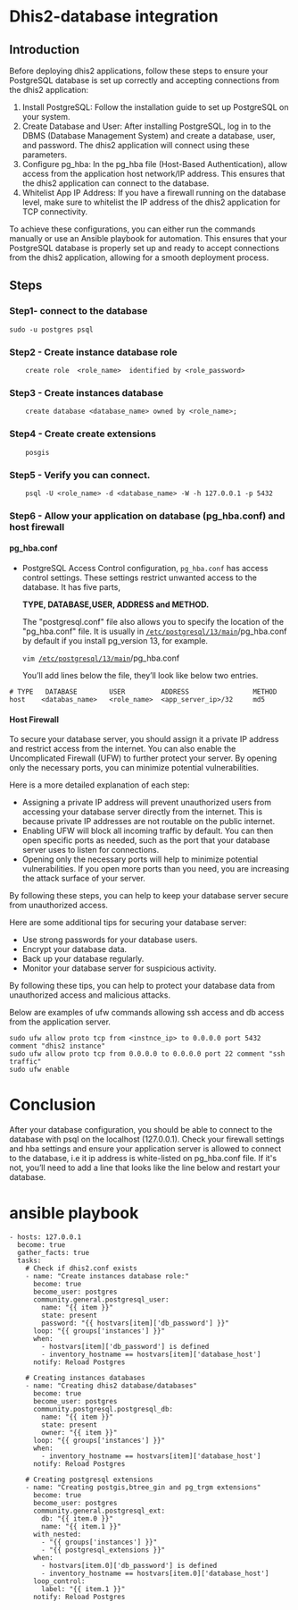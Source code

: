 # Dhis2-database integration 

## Introduction
Before deploying dhis2 applications, follow these steps to ensure your
PostgreSQL database is set up correctly and accepting connections from the
dhis2 application:
1. Install PostgreSQL: Follow the installation guide to set up PostgreSQL on
   your system.
2. Create Database and User: After installing PostgreSQL, log in to the DBMS
   (Database Management System) and create a database, user, and password. The
   dhis2 application will connect using these parameters.
3. Configure pg_hba: In the pg_hba file (Host-Based Authentication), allow
   access from the application host network/IP address. This ensures that the
   dhis2 application can connect to the database.
4. Whitelist App IP Address: If you have a firewall running on the database
   level, make sure to whitelist the IP address of the dhis2 application for
   TCP connectivity.

To achieve these configurations, you can either run the commands manually or
use an Ansible playbook for automation. This ensures that your PostgreSQL
database is properly set up and ready to accept connections from the dhis2
application, allowing for a smooth deployment process.

## Steps

### Step1- connect to the database

`sudo -u postgres psql` 

### Step2 - Create instance database role

```
    create role  <role_name>  identified by <role_password>
```

### Step3 - Create instances database

```
    create database <database_name> owned by <role_name>;
```

### Step4 - Create create  extensions

```
    posgis 
```

### Step5 - Verify you can connect. 

```
	psql -U <role_name> -d <database_name> -W -h 127.0.0.1 -p 5432 
```

### Step6 - Allow your application on database (pg_hba.conf)  and  host firewall  

#### pg_hba.conf 

* PostgreSQL Access Control configuration, `pg_hba.conf`  has access control
  settings. These settings restrict  unwanted access to the database. It has
  five parts, 

    **TYPE, DATABASE,USER, ADDRESS **and** METHOD.**

    The "postgresql.conf" file also allows you to specify the location of the
    "pg_hba.conf" file. It is usually in
    <code>[/etc/postgresql/13/main](https://github.com/dhis2/dhis2-server-tools/blob/main/deploy/roles/postgres/files/dhispg.conf)</code>/pg_hba.conf
    by default if you install pg_version 13, for example. 

    <code>vim
    [/etc/postgresql/13/main](https://github.com/dhis2/dhis2-server-tools/blob/main/deploy/roles/postgres/files/dhispg.conf)</code>/pg_hba.conf 

    You’ll add lines below the file, they’ll look like below two entries. 

```
# TYPE   DATABASE        USER         ADDRESS                METHOD
host    <databas_name>   <role_name>  <app_server_ip>/32     md5
```

#### Host Firewall 
To secure your database server, you should assign it a private IP address and
restrict access from the internet. You can also enable the Uncomplicated
Firewall (UFW) to further protect your server. By opening only the necessary
ports, you can minimize potential vulnerabilities.

Here is a more detailed explanation of each step:

* Assigning a private IP address will prevent unauthorized users from accessing
  your database server directly from the internet. This is because private IP
  addresses are not routable on the public internet.
* Enabling UFW will block all incoming traffic by default. You can then open
  specific ports as needed, such as the port that your database server uses to
  listen for connections.
* Opening only the necessary ports will help to minimize potential
  vulnerabilities. If you open more ports than you need, you are increasing the
  attack surface of your server.

By following these steps, you can help to keep your database server secure from
unauthorized access.

Here are some additional tips for securing your database server:

* Use strong passwords for your database users.
* Encrypt your database data.
* Back up your database regularly.
* Monitor your database server for suspicious activity.

By following these tips, you can help to protect your database data from
unauthorized access and malicious attacks.

Below are examples of ufw commands allowing ssh access and db access from the
application server. 

```
sudo ufw allow proto tcp from <instnce_ip> to 0.0.0.0 port 5432 comment "dhis2 instance" 
sudo ufw allow proto tcp from 0.0.0.0 to 0.0.0.0 port 22 comment "ssh traffic"
sudo ufw enable
```

# Conclusion

After your database configuration, you should be able to connect to the
database with psql on the localhost (127.0.0.1). Check your firewall settings
and hba settings and ensure your application server is allowed to connect to
the database, i.e it ip address is white-listed on pg_hba.conf file. If it's
not, you’ll need to add a line that looks like the line below and restart your
database. 

# ansible playbook
```
- hosts: 127.0.0.1 
  become: true
  gather_facts: true
  tasks:
    # Check if dhis2.conf exists
    - name: "Create instances database role:"
      become: true
      become_user: postgres
      community.general.postgresql_user:
        name: "{{ item }}"
        state: present
        password: "{{ hostvars[item]['db_password'] }}"
      loop: "{{ groups['instances'] }}"
      when:
        - hostvars[item]['db_password'] is defined
        - inventory_hostname == hostvars[item]['database_host']
      notify: Reload Postgres
    
    # Creating instances databases
    - name: "Creating dhis2 database/databases"
      become: true
      become_user: postgres
      community.postgresql.postgresql_db:
        name: "{{ item }}"
        state: present
        owner: "{{ item }}"
      loop: "{{ groups['instances'] }}"
      when:
        - inventory_hostname == hostvars[item]['database_host']
      notify: Reload Postgres
    
    # Creating postgresql extensions
    - name: "Creating postgis,btree_gin and pg_trgm extensions"
      become: true
      become_user: postgres
      community.general.postgresql_ext:
        db: "{{ item.0 }}"
        name: "{{ item.1 }}"
      with_nested:
        - "{{ groups['instances'] }}"
        - "{{ postgresql_extensions }}"
      when:
        - hostvars[item.0]['db_password'] is defined
        - inventory_hostname == hostvars[item.0]['database_host']
      loop_control:
        label: "{{ item.1 }}"
      notify: Reload Postgres
```
